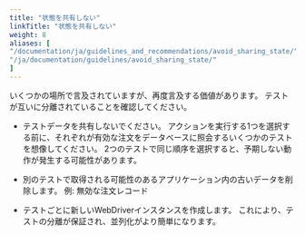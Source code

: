 ```yaml
---
title: "状態を共有しない"
linkTitle: "状態を共有しない"
weight: 8
aliases: [
"/documentation/ja/guidelines_and_recommendations/avoid_sharing_state/",
"/ja/documentation/guidelines/avoid_sharing_state/"
]
---
```


いくつかの場所で言及されていますが、再度言及する価値があります。
テストが互いに分離されていることを確認してください。

* テストデータを共有しないでください。
アクションを実行する1つを選択する前に、それぞれが有効な注文をデータベースに照会するいくつかのテストを想像してください。
2つのテストで同じ順序を選択すると、予期しない動作が発生する可能性があります。

* 別のテストで取得される可能性のあるアプリケーション内の古いデータを削除します。 例: 無効な注文レコード

* テストごとに新しいWebDriverインスタンスを作成します。
これにより、テストの分離が保証され、並列化がより簡単になります。
